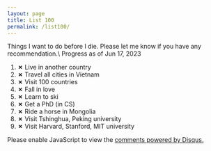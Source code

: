 ```yaml
---
layout: page
title: List 100
permalink: /list100/
---
```


Things I want to do before I die. Please let me know if you have any recommendation.\\
Progress as of Jun 17, 2023
<!-- ✔ -->
1. **✗** Live in another country
2. **✗** Travel all cities in Vietnam
3. **✗** Visit 100 countries
4. **✗** Fall in love
5. **✗** Learn to ski
6. **✗** Get a PhD (in CS)
7. **✗** Ride a horse in Mongolia
8. **✗** Visit Tshinghua, Peking university 
9. **✗** Visit Harvard, Stanford, MIT university 

<div id="disqus_thread"></div>
<script>
    /**
    *  RECOMMENDED CONFIGURATION VARIABLES: EDIT AND UNCOMMENT THE SECTION BELOW TO INSERT DYNAMIC VALUES FROM YOUR PLATFORM OR CMS.
    *  LEARN WHY DEFINING THESE VARIABLES IS IMPORTANT: https://disqus.com/admin/universalcode/#configuration-variables    */
    
    var disqus_config = function () {
    this.page.url = page.url ;  // Replace PAGE_URL with your page's canonical URL variable
    this.page.identifier = PAGE_IDENTIFIER; // Replace PAGE_IDENTIFIER with your page's unique identifier variable
    };
    
    (function() { // DON'T EDIT BELOW THIS LINE
    var d = document, s = d.createElement('script');
    s.src = 'https://https-geordo-github-io.disqus.com/embed.js';
    s.setAttribute('data-timestamp', +new Date());
    (d.head || d.body).appendChild(s);
    })();
</script>
<noscript>Please enable JavaScript to view the <a href="https://disqus.com/?ref_noscript">comments powered by Disqus.</a></noscript>